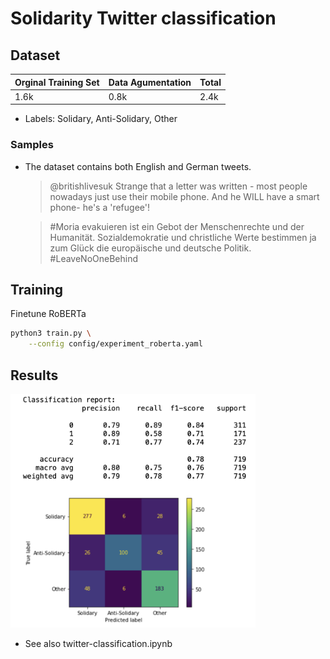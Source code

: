 # Solidarity Twitter classification

## Dataset
|Orginal Training Set|Data Agumentation|Total|
|---|---|---|
|1.6k | 0.8k | 2.4k |

* Labels: Solidary, Anti-Solidary, Other

### Samples
* The dataset contains both English and German tweets.
    > @britishlivesuk Strange that a letter was written - most people nowadays just use their mobile phone. And he WILL have a smart phone- he's a 'refugee'!

    > #Moria evakuieren ist ein Gebot der Menschenrechte und der Humanität. Sozialdemokratie und christliche Werte bestimmen ja zum Glück die europäische und deutsche Politik. #LeaveNoOneBehind

## Training
Finetune RoBERTa
```bash
python3 train.py \
    --config config/experiment_roberta.yaml
```

## Results
<img src="./img/result.png" alt="results" width="392" height="374" title="results">

* See also twitter-classification.ipynb